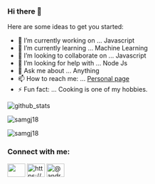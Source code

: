 ### Hi there 👋

Here are some ideas to get you started:

- 🔭 I’m currently working on ... Javascript
- 🌱 I’m currently learning ... Machine Learning
- 👯 I’m looking to collaborate on ... Javascript
- 🤔 I’m looking for help with ... Node Js
- 💬 Ask me about ... Anything
- 📫 How to reach me: ... [Personal page](andrewkalil.github.io)
- ⚡ Fun fact: ... Cooking is one of my hobbies.



<img src="https://github-readme-stats.vercel.app/api?username=AndrewKalil&&show_icons=true&title_color=ffffff&icon_color=00FFFF&text_color=daf7dc&bg_color=151515" alt="github_stats"/>

<p><img align="center" src="https://github-readme-stats.vercel.app/api/top-langs?username=AndrewKalil&show_icons=true&locale=en&layout=compact" alt="samgj18" /></p>

<p><img align="center" src="https://github-readme-streak-stats.herokuapp.com/?user=AndrewKalil" alt="samgj18" /></p>

<h3 align="left">Connect with me:</h3>
  <p align="left">
    <a href="https://twitter.com/AndrewKalil1" target="_blank"><img align="center" style="color: white;" src="https://cdn.jsdelivr.net/npm/simple-icons@3.0.1/icons/twitter.svg" alt="@AndrewKalil1" height="30" width="40" /></a>
    <a href="https://www.linkedin.com/in/andrewkalil/" target="_blank"><img align="center" src="https://cdn.jsdelivr.net/npm/simple-icons@3.0.1/icons/linkedin.svg" alt="https://www.linkedin.com/in/andrewkalil/" height="30" width="40" /></a>
    <a href="https://www.instagram.com/andrewlito99/" target="_blank"><img align="center" src="https://cdn.jsdelivr.net/npm/simple-icons@3.0.1/icons/instagram.svg" alt="@andrewlito99" height="30" width="40" /></a>
  </p>
